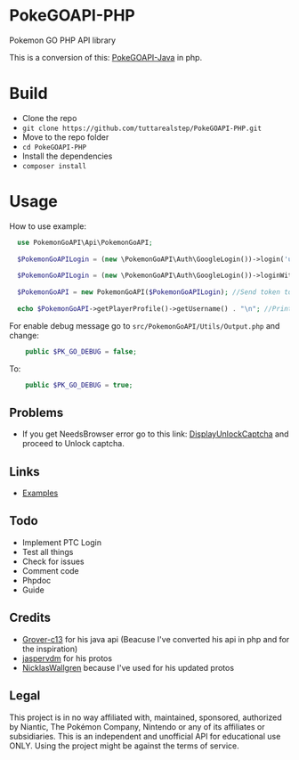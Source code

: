 # PokeGOAPI-PHP
Pokemon GO PHP API library

This is a conversion of this: [PokeGOAPI-Java](https://github.com/Grover-c13/PokeGOAPI-Java) in php.

# Build
  - Clone the repo
  - `` git clone https://github.com/tuttarealstep/PokeGOAPI-PHP.git ``
  - Move to the repo folder
  - `` cd PokeGOAPI-PHP ``
  - Install the dependencies
  - `` composer install ``

# Usage
How to use example:

```php
  use PokemonGoAPI\Api\PokemonGoAPI;
  
  $PokemonGoAPILogin = (new \PokemonGoAPI\Auth\GoogleLogin())->login('username', 'password'); //Use Google for login and retrive token
  
  $PokemonGoAPILogin = (new \PokemonGoAPI\Auth\GoogleLogin())->loginWithGoogleToken($token); //or use existing token
  
  $PokemonGoAPI = new PokemonGoAPI($PokemonGoAPILogin); //Send token to the api
  
  echo $PokemonGoAPI->getPlayerProfile()->getUsername() . "\n"; //Print User Username
```

For enable debug message go to ``src/PokemonGoAPI/Utils/Output.php`` and change:
```php
    public $PK_GO_DEBUG = false;
 ```

To:

```php
    public $PK_GO_DEBUG = true;
 ```

## Problems
- If you get NeedsBrowser error go to this link: [DisplayUnlockCaptcha](https://accounts.google.com/b/0/DisplayUnlockCaptcha) and proceed to Unlock captcha.

## Links
  - [Examples](https://github.com/tuttarealstep/PokeGOAPI-PHP/tree/master/examples)

## Todo
  - Implement PTC Login
  - Test all things
  - Check for issues
  - Comment code
  - Phpdoc
  - Guide

## Credits
- [Grover-c13](https://github.com/Grover-c13) for his java api (Beacuse I've converted his api in php and for the inspiration)
- [jaspervdm](https://github.com/jaspervdm/pogoprotos-php) for his protos
- [NicklasWallgren](https://github.com/NicklasWallgren/PokemonGoAPI-PHP) because I've used for his updated protos

## Legal
This project is in no way affiliated with, maintained, sponsored, authorized by Niantic, The Pokémon Company, Nintendo or any of its affiliates or subsidiaries. This is an independent and unofficial API for educational use ONLY. Using the project might be against the terms of service.
